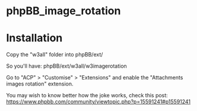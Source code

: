 # phpBB_image_rotation

# Installation
Copy the "w3all" folder into phpBB/ext/

So you'll have: phpBB/ext/w3all/w3imagerotation

Go to "ACP" > "Customise" > "Extensions" and enable the "Attachments images rotation" extension.

You may wish to know better how the joke works, check this post:
https://www.phpbb.com/community/viewtopic.php?p=15591241#p15591241
